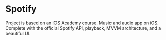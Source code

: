 # Spotify
Project is based on an iOS Academy course.
Music and audio app on iOS. Complete with the official Spotify API, playback, MVVM architecture, and a beautiful UI.
